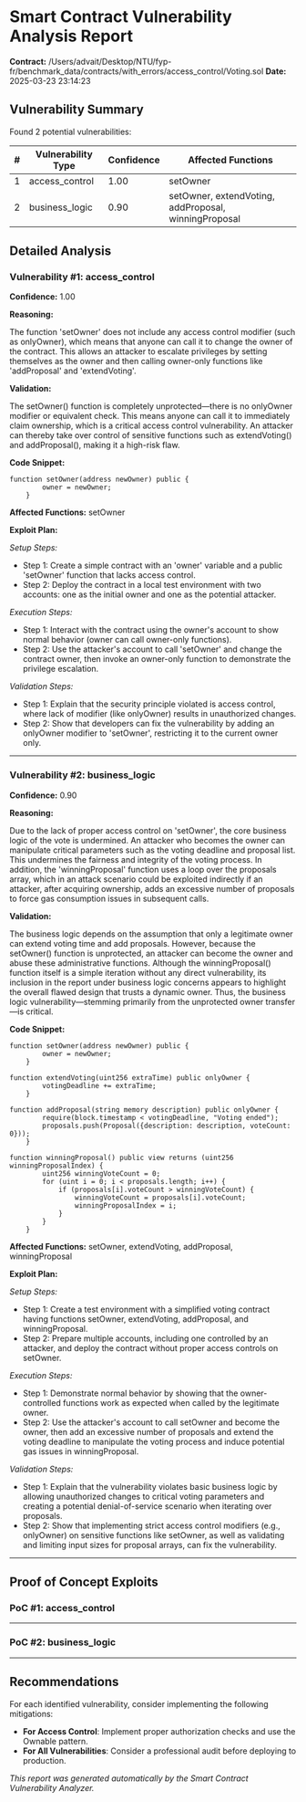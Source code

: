 # Smart Contract Vulnerability Analysis Report

**Contract:** /Users/advait/Desktop/NTU/fyp-fr/benchmark_data/contracts/with_errors/access_control/Voting.sol
**Date:** 2025-03-23 23:14:23

## Vulnerability Summary

Found 2 potential vulnerabilities:

| # | Vulnerability Type | Confidence | Affected Functions |
|---|-------------------|------------|--------------------|
| 1 | access_control | 1.00 | setOwner |
| 2 | business_logic | 0.90 | setOwner, extendVoting, addProposal, winningProposal |

## Detailed Analysis

### Vulnerability #1: access_control

**Confidence:** 1.00

**Reasoning:**

The function 'setOwner' does not include any access control modifier (such as onlyOwner), which means that anyone can call it to change the owner of the contract. This allows an attacker to escalate privileges by setting themselves as the owner and then calling owner-only functions like 'addProposal' and 'extendVoting'.

**Validation:**

The setOwner() function is completely unprotected—there is no onlyOwner modifier or equivalent check. This means anyone can call it to immediately claim ownership, which is a critical access control vulnerability. An attacker can thereby take over control of sensitive functions such as extendVoting() and addProposal(), making it a high-risk flaw.

**Code Snippet:**

```solidity
function setOwner(address newOwner) public {
        owner = newOwner;
    }
```

**Affected Functions:** setOwner

**Exploit Plan:**

*Setup Steps:*

- Step 1: Create a simple contract with an 'owner' variable and a public 'setOwner' function that lacks access control.
- Step 2: Deploy the contract in a local test environment with two accounts: one as the initial owner and one as the potential attacker.

*Execution Steps:*

- Step 1: Interact with the contract using the owner's account to show normal behavior (owner can call owner-only functions).
- Step 2: Use the attacker's account to call 'setOwner' and change the contract owner, then invoke an owner-only function to demonstrate the privilege escalation.

*Validation Steps:*

- Step 1: Explain that the security principle violated is access control, where lack of modifier (like onlyOwner) results in unauthorized changes.
- Step 2: Show that developers can fix the vulnerability by adding an onlyOwner modifier to 'setOwner', restricting it to the current owner only.

---

### Vulnerability #2: business_logic

**Confidence:** 0.90

**Reasoning:**

Due to the lack of proper access control on 'setOwner', the core business logic of the vote is undermined. An attacker who becomes the owner can manipulate critical parameters such as the voting deadline and proposal list. This undermines the fairness and integrity of the voting process. In addition, the 'winningProposal' function uses a loop over the proposals array, which in an attack scenario could be exploited indirectly if an attacker, after acquiring ownership, adds an excessive number of proposals to force gas consumption issues in subsequent calls.

**Validation:**

The business logic depends on the assumption that only a legitimate owner can extend voting time and add proposals. However, because the setOwner() function is unprotected, an attacker can become the owner and abuse these administrative functions. Although the winningProposal() function itself is a simple iteration without any direct vulnerability, its inclusion in the report under business logic concerns appears to highlight the overall flawed design that trusts a dynamic owner. Thus, the business logic vulnerability—stemming primarily from the unprotected owner transfer—is critical.

**Code Snippet:**

```solidity
function setOwner(address newOwner) public {
        owner = newOwner;
    }

function extendVoting(uint256 extraTime) public onlyOwner {
        votingDeadline += extraTime;
    }

function addProposal(string memory description) public onlyOwner {
        require(block.timestamp < votingDeadline, "Voting ended");
        proposals.push(Proposal({description: description, voteCount: 0}));
    }

function winningProposal() public view returns (uint256 winningProposalIndex) {
        uint256 winningVoteCount = 0;
        for (uint i = 0; i < proposals.length; i++) {
            if (proposals[i].voteCount > winningVoteCount) {
                winningVoteCount = proposals[i].voteCount;
                winningProposalIndex = i;
            }
        }
    }
```

**Affected Functions:** setOwner, extendVoting, addProposal, winningProposal

**Exploit Plan:**

*Setup Steps:*

- Step 1: Create a test environment with a simplified voting contract having functions setOwner, extendVoting, addProposal, and winningProposal.
- Step 2: Prepare multiple accounts, including one controlled by an attacker, and deploy the contract without proper access controls on setOwner.

*Execution Steps:*

- Step 1: Demonstrate normal behavior by showing that the owner-controlled functions work as expected when called by the legitimate owner.
- Step 2: Use the attacker's account to call setOwner and become the owner, then add an excessive number of proposals and extend the voting deadline to manipulate the voting process and induce potential gas issues in winningProposal.

*Validation Steps:*

- Step 1: Explain that the vulnerability violates basic business logic by allowing unauthorized changes to critical voting parameters and creating a potential denial-of-service scenario when iterating over proposals.
- Step 2: Show that implementing strict access control modifiers (e.g., onlyOwner) on sensitive functions like setOwner, as well as validating and limiting input sizes for proposal arrays, can fix the vulnerability.

---

## Proof of Concept Exploits

### PoC #1: access_control

---

### PoC #2: business_logic

---

## Recommendations

For each identified vulnerability, consider implementing the following mitigations:

- **For Access Control**: Implement proper authorization checks and use the Ownable pattern.
- **For All Vulnerabilities**: Consider a professional audit before deploying to production.

*This report was generated automatically by the Smart Contract Vulnerability Analyzer.*

